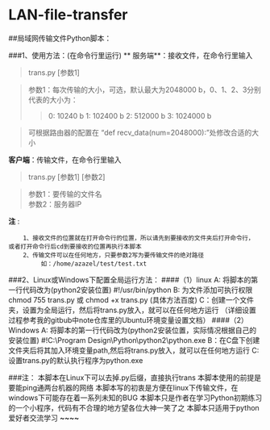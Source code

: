 # LAN-file-transfer
##局域网传输文件Python脚本：

###1、使用方法：(在命令行里运行)
** 服务端**：接收文件，在命令行里输入
>trans.py [参数1]

>参数1：每次传输的大小，可选，默认最大为2048000 b，0、1、2、3分别代表的大小为：
>>0: 10240 b
>>1: 102400 b
>>2: 512000 b
>>3: 1024000 b	

>可根据路由器的配置在 “def recv_data(num=2048000):”处修改合适的大小
				
**客户端**：传输文件，在命令行里输入
>trans.py [参数1] [参数2]

>参数1：要传输的文件名   
>参数2：服务器IP
		
**注** :

		1、接收文件的位置就在打开命令行的位置，所以请先到要接收的文件夹后打开命令行， 或者打开命令行后cd到要接收的位置再执行本脚本
		2、传输文件可以在任何地方，只要参数2写为要传输文件的绝对路径 
			 如：/home/azazel/test/test.txt
###2、Linux或Windows下配置全局运行方法：
####（1）linux
		A: 将脚本的第一行代码改为(python2安装位置)
			#!/usr/bin/python
		B: 为文件添加可执行权限
			chmod 755 trans.py 或 chmod +x trans.py  (具体方法百度)
		C：创建一个文件夹，设置为全局运行，然后将trans.py放入，就可以在任何地方运行
		  （详细设置过程参考我的gitbub中note仓库里的Ubuntu环境变量设置文档）
####（2）Windows
		A: 将脚本的第一行代码改为(python2安装位置，实际情况根据自己的安装位置)
			#!C:\Program Design\Python\python2\python.exe
		B：在C盘下创建文件夹后将其加入环境变量path,然后将trans.py放入，就可以在任何地方运行
		C: 设置trans.py的默认执行程序为python.exe


###注：
		本脚本在Linux下可以去掉.py后缀，直接执行trans
		本脚本使用的前提是要能ping通两台机器的网络
		本脚本写的初衷是方便在linux下传输文件，在windows下可能存在着一系列未知的BUG
		本脚本只是作者在学习Python初期练习的一个小程序，代码有不合理的地方望各位大神一笑了之
		本脚本只适用于python爱好者交流学习
***~~~~***
